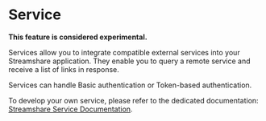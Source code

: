 # Service

**This feature is considered experimental.**

Services allow you to integrate compatible external services into your Streamshare application. They enable you to query a remote service and receive a list of links in response.

Services can handle Basic authentication or Token-based authentication.

To develop your own service, please refer to the dedicated documentation: [Streamshare Service Documentation](https://github.com/tootiapps/streamshare-service).

